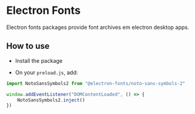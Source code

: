 # Electron Fonts

Electron fonts packages provide font archives em electron desktop apps.

## How to use

* Install the package

* On your `preload.js`, add:

```ts
import NotoSansSymbols2 from "@electron-fonts/noto-sans-symbols-2"

window.addEventListener("DOMContentLoaded", () => {
    NotoSansSymbols2.inject()
})
```